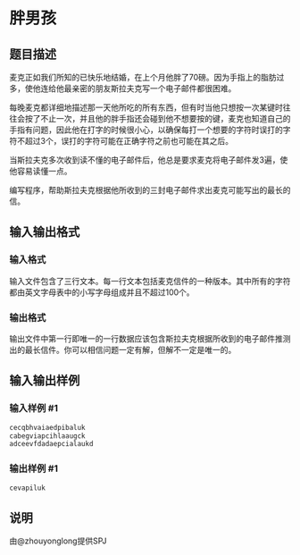 # 胖男孩

## 题目描述

麦克正如我们所知的已快乐地结婚，在上个月他胖了70磅。因为手指上的脂肪过多，使他连给他最亲密的朋友斯拉夫克写一个电子邮件都很困难。

每晚麦克都详细地描述那一天他所吃的所有东西，但有时当他只想按一次某键时往往会按了不止一次，并且他的胖手指还会碰到他不想要按的键，麦克也知道自己的手指有问题，因此他在打字的时候很小心，以确保每打一个想要的字符时误打的字符不超过3个，误打的字符可能在正确字符之前也可能在其之后。

当斯拉夫克多次收到读不懂的电子邮件后，他总是要求麦克将电子邮件发3遍，使他容易读懂一点。

编写程序，帮助斯拉夫克根据他所收到的三封电子邮件求出麦克可能写出的最长的信。

## 输入输出格式

### 输入格式

输入文件包含了三行文本。每一行文本包括麦克信件的一种版本。其中所有的字符都由英文字母表中的小写字母组成并且不超过100个。

### 输出格式

输出文件中第一行即唯一的一行数据应该包含斯拉夫克根据所收到的电子邮件推测出的最长信件。你可以相信问题一定有解，但解不一定是唯一的。

## 输入输出样例

### 输入样例 #1

```cpp
cecqbhvaiaedpibaluk
cabegviapcihlaaugck
adceevfdadaepcialaukd
```


### 输出样例 #1

```cpp
cevapiluk
```


## 说明

由@zhouyonglong提供SPJ

